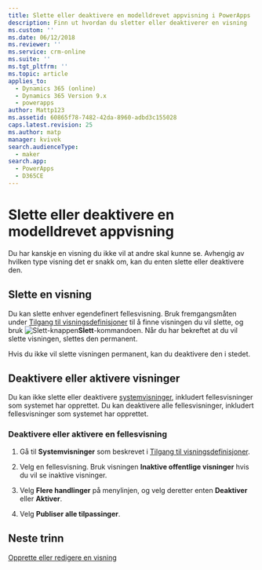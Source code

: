 ```yaml
---
title: Slette eller deaktivere en modelldrevet appvisning i PowerApps | MicrosoftDocs
description: Finn ut hvordan du sletter eller deaktiverer en visning
ms.custom: ''
ms.date: 06/12/2018
ms.reviewer: ''
ms.service: crm-online
ms.suite: ''
ms.tgt_pltfrm: ''
ms.topic: article
applies_to:
  - Dynamics 365 (online)
  - Dynamics 365 Version 9.x
  - powerapps
author: Mattp123
ms.assetid: 60865f78-7482-42da-8960-adbd3c155028
caps.latest.revision: 25
ms.author: matp
manager: kvivek
search.audienceType:
  - maker
search.app:
  - PowerApps
  - D365CE
---
```

# <a name="delete-or-deactivate-a-model-driven-app-view"></a>Slette eller deaktivere en modelldrevet appvisning 

<a name="BKMK_RemoveViews"></a>   

 Du har kanskje en visning du ikke vil at andre skal kunne se. Avhengig av hvilken type visning det er snakk om, kan du enten slette eller deaktivere den.  
  
## <a name="delete-a-view"></a>Slette en visning  
 Du kan slette enhver egendefinert fellesvisning. Bruk fremgangsmåten under [Tilgang til visningsdefinisjoner](accessing-view-definitions.md) til å finne visningen du vil slette, og bruk ![Slett-knappen](media/delete.gif "Slett-knappen")**Slett**-kommandoen. Når du har bekreftet at du vil slette visningen, slettes den permanent.  
  
 Hvis du ikke vil slette visningen permanent, kan du deaktivere den i stedet.  
  
## <a name="deactivate-or-activate-views"></a>Deaktivere eller aktivere visninger  
 Du kan ikke slette eller deaktivere [systemvisninger](create-edit-views.md#system-views), inkludert fellesvisninger som systemet har opprettet. Du kan deaktivere alle fellesvisninger, inkludert fellesvisninger som systemet har opprettet.  
  
### <a name="deactivate-or-activate-a-public-view"></a>Deaktivere eller aktivere en fellesvisning  
  
1.  Gå til **Systemvisninger** som beskrevet i [Tilgang til visningsdefinisjoner](accessing-view-definitions.md).  
  
2.  Velg en fellesvisning. Bruk visningen **Inaktive offentlige visninger** hvis du vil se inaktive visninger.  
  
3.  Velg **Flere handlinger** på menylinjen, og velg deretter enten **Deaktiver** eller **Aktiver**.  
  
4.  Velg **Publiser alle tilpassinger**. 

## <a name="next-steps"></a>Neste trinn
[Opprette eller redigere en visning](create-and-edit-views.md)
